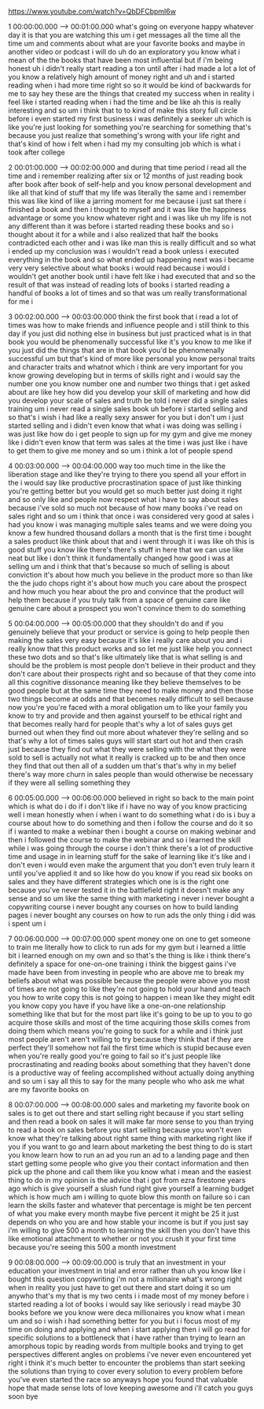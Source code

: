 https://www.youtube.com/watch?v=QbDFCbpmI6w

1 00:00:00.000 --\> 00:01:00.000 what's going on everyone happy whatever
day it is that you are watching this um i get messages all the time all
the time um and comments about what are your favorite books and maybe in
another video or podcast i will do uh do an exploratory you know what i
mean of the the books that have been most influential but if i'm being
honest uh i didn't really start reading a ton until after i had made a
lot a lot of you know a relatively high amount of money right and uh and
i started reading when i had more time right so so it would be kind of
backwards for me to say hey these are the things that created my success
when in reality i feel like i started reading when i had the time and be
like ah this is really interesting and so um i think that to to kind of
make this story full circle before i even started my first business i
was definitely a seeker uh which is like you're just looking for
something you're searching for something that's because you just realize
that something's wrong with your life right and that's kind of how i
felt when i had my my consulting job which is what i took after college

2 00:01:00.000 --\> 00:02:00.000 and during that time period i read all
the time and i remember realizing after six or 12 months of just reading
book after book after book of self-help and you know personal
development and like all that kind of stuff that my life was literally
the same and i remember this was like kind of like a jarring moment for
me because i just sat there i finished a book and then i thought to
myself and it was like the happiness advantage or some you know whatever
right and i was like uh my life is not any different than it was before
i started reading these books and so i thought about it for a while and
i also realized that half the books contradicted each other and i was
like man this is really difficult and so what i ended up my conclusion
was i wouldn't read a book unless i executed everything in the book and
so what ended up happening next was i became very very selective about
what books i would read because i would i wouldn't get another book
until i have felt like i had executed that and so the result of that was
instead of reading lots of books i started reading a handful of books a
lot of times and so that was um really transformational for me i

3 00:02:00.000 --\> 00:03:00.000 think the first book that i read a lot
of times was how to make friends and influence people and i still think
to this day if you just did nothing else in business but just practiced
what is in that book you would be phenomenally successful like it's you
know to me like if you just did the things that are in that book you'd
be phenomenally successful um but that's kind of more like personal you
know personal traits and character traits and whatnot which i think are
very important for you know growing developing but in terms of skills
right and i would say the number one you know number one and number two
things that i get asked about are like hey how did you develop your
skill of marketing and how did you develop your scale of sales and truth
be told i never did a single sales training um i never read a single
sales book uh before i started selling and so that's i wish i had like a
really sexy answer for you but i don't um i just started selling and i
didn't even know that what i was doing was selling i was just like how
do i get people to sign up for my gym and give me money like i didn't
even know that term was sales at the time i was just like i have to get
them to give me money and so um i think a lot of people spend

4 00:03:00.000 --\> 00:04:00.000 way too much time in the like the
liberation stage and like they're trying to there you spend all your
effort in the i would say like productive procrastination space of just
like thinking you're getting better but you would get so much better
just doing it right and so only like and people now respect what i have
to say about sales because i've sold so much not because of how many
books i've read on sales right and so um i think that once i was
considered very good at sales i had you know i was managing multiple
sales teams and we were doing you know a few hundred thousand dollars a
month that is the first time i bought a sales product like think about
that and i went through it i was like oh this is good stuff you know
like there's there's stuff in here that we can use like neat but like i
don't think it fundamentally changed how good i was at selling um and i
think that that's because so much of selling is about conviction it's
about how much you believe in the product more so than like the the judo
chops right it's about how much you care about the prospect and how much
you hear about the pro and convince that the product will help them
because if you truly talk from a space of genuine care like genuine care
about a prospect you won't convince them to do something

5 00:04:00.000 --\> 00:05:00.000 that they shouldn't do and if you
genuinely believe that your product or service is going to help people
then making the sales very easy because it's like i really care about
you and i really know that this product works and so let me just like
help you connect these two dots and so that's like ultimately like that
is what selling is and should be the problem is most people don't
believe in their product and they don't care about their prospects right
and so because of that they come into all this cognitive dissonance
meaning like they believe themselves to be good people but at the same
time they need to make money and then those two things become at odds
and that becomes really difficult to sell because now you're you're
faced with a moral obligation um to like your family you know to try and
provide and then against yourself to be ethical right and that becomes
really hard for people that's why a lot of sales guys get burned out
when they find out more about whatever they're selling and so that's why
a lot of times sales guys will start start out hot and then crash just
because they find out what they were selling with the what they were
sold to sell is actually not what it really is cracked up to be and then
once they find that out then all of a sudden um that's that's why in my
belief there's way more churn in sales people than would otherwise be
necessary if they were all selling something they

6 00:05:00.000 --\> 00:06:00.000 believed in right so back to the main
point which is what do i do if i don't like if i have no way of you know
practicing well i mean honestly when i when i want to do something what
i do is i buy a course about how to do something and then i follow the
course and do it so if i wanted to make a webinar then i bought a course
on making webinar and then i followed the course to make the webinar and
so i learned the skill while i was going through the course i don't
think there's a lot of productive time and usage in in learning stuff
for the sake of learning like it's like and i don't even i would even
make the argument that you don't even truly learn it until you've
applied it and so like how do you know if you read six books on sales
and they have different strategies which one is is the right one because
you've never tested it in the battlefield right it doesn't make any
sense and so um like the same thing with marketing i never i never
bought a copywriting course i never bought any courses on how to build
landing pages i never bought any courses on how to run ads the only
thing i did was i spent um i

7 00:06:00.000 --\> 00:07:00.000 spent money one on one to get someone
to train me literally how to click to run ads for my gym but i learned a
little bit i learned enough on my own and so that's the thing is like i
think there's definitely a space for one-on-one training i think the
biggest gains i've made have been from investing in people who are above
me to break my beliefs about what was possible because the people were
above you most of times are not going to like they're not going to hold
your hand and teach you how to write copy this is not going to happen i
mean like they might edit you know copy you have if you have like a
one-on-one relationship something like that but for the most part like
it's going to be up to you to go acquire those skills and most of the
time acquiring those skills comes from doing them which means you're
going to suck for a while and i think just most people aren't aren't
willing to try because they think that if they are perfect they'll
somehow not fail the first time which is stupid because even when you're
really good you're going to fail so it's just people like
procrastinating and reading books about something that they haven't done
is a productive way of feeling accomplished without actually doing
anything and so um i say all this to say for the many people who who ask
me what are my favorite books on

8 00:07:00.000 --\> 00:08:00.000 sales and marketing my favorite book on
sales is to get out there and start selling right because if you start
selling and then read a book on sales it will make far more sense to you
than trying to read a book on sales before you start selling because you
won't even know what they're talking about right same thing with
marketing right like if you if you want to go and learn about marketing
the best thing to do is start you know learn how to run an ad you run an
ad to a landing page and then start getting some people who give you
their contact information and then pick up the phone and call them like
you know what i mean and the easiest thing to do in my opinion is the
advice that i got from ezra firestone years ago which is give yourself a
slush fund right give yourself a learning budget which is how much am i
willing to quote blow this month on failure so i can learn the skills
faster and whatever that percentage is might be ten percent of what you
make every month maybe five percent it might be 25 it just depends on
who you are and how stable your income is but if you just say i'm
willing to give 500 a month to learning the skill then you don't have
this like emotional attachment to whether or not you crush it your first
time because you're seeing this 500 a month investment

9 00:08:00.000 --\> 00:09:00.000 is truly that an investment in your
education your investment in trial and error rather than uh you know
like i bought this question copywriting i'm not a millionaire what's
wrong right when in reality you just have to get out there and start
doing it so um anywho that's my that is my two cents i i made most of my
money before i started reading a lot of books i would say like seriously
i read maybe 30 books before we you know were deca millionaires you know
what i mean um and so i wish i had something better for you but i i
focus most of my time on doing and applying and when i start applying
then i will go read for specific solutions to a bottleneck that i have
rather than trying to learn an amorphous topic by reading words from
multiple books and trying to get perspectives different angles on
problems i've never even encountered yet right i think it's much better
to encounter the problems than start seeking the solutions than trying
to cover every solution to every problem before you've even started the
race so anyways hope you found that valuable hope that made sense lots
of love keeping awesome and i'll catch you guys soon bye
